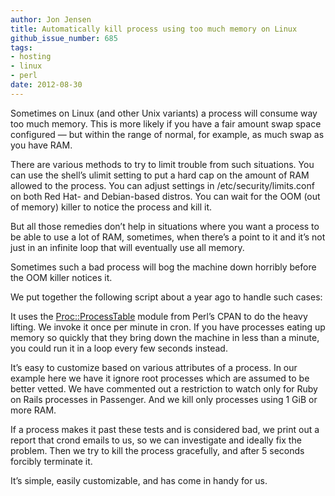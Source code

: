 ```yaml
---
author: Jon Jensen
title: Automatically kill process using too much memory on Linux
github_issue_number: 685
tags:
- hosting
- linux
- perl
date: 2012-08-30
---
```


Sometimes on Linux (and other Unix variants) a process will consume way too much memory. This is more likely if you have a fair amount swap space configured — but within the range of normal, for example, as much swap as you have RAM.

There are various methods to try to limit trouble from such situations. You can use the shell’s ulimit setting to put a hard cap on the amount of RAM allowed to the process. You can adjust settings in /etc/security/limits.conf on both Red Hat- and Debian-based distros. You can wait for the OOM (out of memory) killer to notice the process and kill it.

But all those remedies don’t help in situations where you want a process to be able to use a lot of RAM, sometimes, when there’s a point to it and it’s not just in an infinite loop that will eventually use all memory.

Sometimes such a bad process will bog the machine down horribly before the OOM killer notices it.

We put together the following script about a year ago to handle such cases:

<script src="https://gist.github.com/3540671.js"></script>

It uses the [Proc::ProcessTable](http://search.cpan.org/perldoc?Proc%3A%3AProcessTable) module from Perl’s CPAN to do the heavy lifting. We invoke it once per minute in cron. If you have processes eating up memory so quickly that they bring down the machine in less than a minute, you could run it in a loop every few seconds instead.

It’s easy to customize based on various attributes of a process. In our example here we have it ignore root processes which are assumed to be better vetted. We have commented out a restriction to watch only for Ruby on Rails processes in Passenger. And we kill only processes using 1 GiB or more RAM.

If a process makes it past these tests and is considered bad, we print out a report that crond emails to us, so we can investigate and ideally fix the problem. Then we try to kill the process gracefully, and after 5 seconds forcibly terminate it.

It’s simple, easily customizable, and has come in handy for us.
